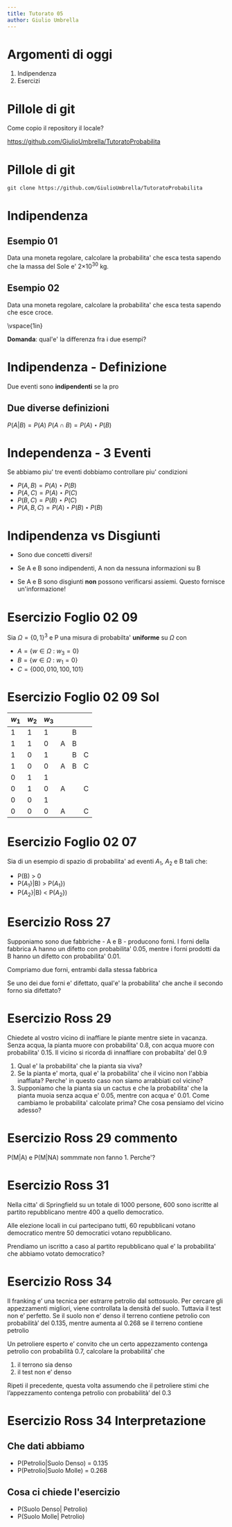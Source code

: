 ```yaml
---
title: Tutorato 05
author: Giulio Umbrella
---
```


# Argomenti di oggi

1. Indipendenza
2. Esercizi

# Pillole di git

Come copio il repository il locale?

https://github.com/GiulioUmbrella/TutoratoProbabilita

# Pillole di git

`git clone https://github.com/GiulioUmbrella/TutoratoProbabilita`

# Indipendenza 

## Esempio 01

Data una moneta regolare, calcolare la probabilita' che esca testa sapendo che la massa del Sole e' 2×$10^{30}$ kg. 

## Esempio 02

Data una moneta regolare, calcolare la probabilita' che esca testa sapendo che esce croce.
  
\vspace{1in}

**Domanda**: qual'e' la differenza fra i due esempi?


# Indipendenza - Definizione

Due eventi sono **indipendenti** se la pro

## Due diverse definizioni 

$P(A|B) = P(A)$
$P(A \cap B) = P(A) \star P(B)$

# Independenza - 3 Eventi

Se abbiamo piu' tre eventi dobbiamo controllare piu' condizioni

- $P(A,B)=P(A) \star P(B)$
- $P(A,C)=P(A) \star P(C)$
- $P(B,C)=P(B) \star P(C)$
- $P(A,B,C)=P(A) \star P(B) \star P(B)$
  

# Indipendenza vs Disgiunti 

- Sono due concetti diversi!

- Se A e B sono indipendenti, A non da nessuna informazioni su B

- Se A e B sono disgiunti **non** possono verificarsi assiemi. Questo fornisce un'informazione!

# Esercizio Foglio 02 09

Sia $\Omega=\{0,1\}^{3}$ e P una misura di probabilta' **uniforme** su $\Omega$ con

- $A=\{w\in\Omega \ : \ w_{3}=0\}$ 
- $B=\{w\in\Omega \ : \ w_{1}=0\}$ 
- $C=\{000,010,100,101\}$ 

# Esercizio Foglio 02 09 Sol

|$w_{1}$|$w_{2}$|$w_{3}$|   |   |   |
|-------|-------|-------|---|---|---|
|   1   |   1   |   1   |   | B |   |
|   1   |   1   |   0   | A | B |   |
|   1   |   0   |   1   |   | B | C |
|   1   |   0   |   0   | A | B | C |
|   0   |   1   |   1   |   |   |   |
|   0   |   1   |   0   | A |   | C |
|   0   |   0   |   1   |   |   |   |
|   0   |   0   |   0   | A |   | C |

# Esercizio Foglio 02 07

Sia di un esempio di spazio di probabilita' ad eventi $A_{1}$, $A_{2}$ e B tali che:

- P(B) > 0 
- P($A_{1}$}|B) > P($A_{1}$})
- P($A_{2}$}|B) < P($A_{2}$})

# Esercizio Ross 27 

Supponiamo  sono due fabbriche - A e B - producono forni. I forni della fabbrica A hanno un difetto con probabilita' 0.05, mentre i forni prodotti da B hanno un difetto con probabilita' 0.01.  

Compriamo due forni, entrambi dalla stessa fabbrica

Se uno dei due forni e' difettato, qual'e' la probabilita' che anche il secondo forno sia difettato?

# Esercizio Ross 29

Chiedete al vostro vicino di inaffiare le piante mentre siete in vacanza. Senza acqua, la pianta muore con probabilita' 0.8, con acqua muore con probabilita' 0.15. Il vicino si ricorda di innaffiare con probabilta' del 0.9

1. Qual e' la probabilita' che la pianta sia viva?
2. Se la pianta e' morta, qual e' la probabilita' che il vicino non l'abbia inaffiata? Perche' in questo caso non siamo arrabbiati col vicino?
3. Supponiamo che la pianta sia un cactus e che la probabilita' che la pianta muoia senza acqua e' 0.05, mentre con acqua e' 0.01. Come cambiamo le probabilita' calcolate prima? Che cosa pensiamo del vicino adesso? 

# Esercizio Ross 29 commento

P(M|A) e P(M|NA) sommmate non fanno 1. Perche'?

# Esercizio Ross 31

Nella citta' di Springfield su un totale di 1000 persone, 600 sono iscritte al partito repubblicano mentre 400 a quello democratico.  

Alle elezione locali in cui partecipano tutti, 60 repubblicani votano democratico mentre 50 democratici votano repubblicano.  

Prendiamo un iscritto a caso al partito repubblicano qual e' la probabilita' che abbiamo votato democratico?

# Esercizio Ross 34

Il franking e’ una tecnica per estrarre petrolio dal sottosuolo. Per cercare gli appezzamenti migliori, viene controllata la densità del suolo. Tuttavia il test non e’ perfetto. Se il suolo non e’ denso il terreno contiene petrolio con probabilità’ del 0.135, mentre aumenta al 0.268 se il terreno contiene petrolio

Un petroliere esperto e’ convito che un certo appezzamento contenga petrolio con probabilità 0.7, calcolare la probabilità’ che   

1. il terrono sia denso
2. il test non e’ denso

Ripeti il ​​precedente, questa volta assumendo che il petroliere stimi che l’appezzamento contenga petrolio con probabilità’ del 0.3

# Esercizio Ross 34 Interpretazione

## Che dati abbiamo

- P(Petrolio|Suolo Denso) = 0.135
- P(Petrolio|Suolo Molle) = 0.268


## Cosa ci chiede l'esercizio

- P(Suolo Denso| Petrolio)
- P(Suolo Molle| Petrolio)


